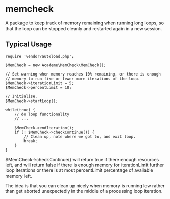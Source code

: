 memcheck
========

A package to keep track of memory remaining when running long
loops, so that the loop can be stopped cleanly and restarted
again in a new session.

Typical Usage
-------------

    require 'vendor/autoload.php';
    
    $MemCheck = new Academe\MemCheck\MemCheck();
    
    // Set warning when memory reaches 10% remaining, or there is enough
    // memory to run five or fewer more iterations of the loop.
    $MemCheck->iterationLimit = 5;
    $MemCheck->percentLimit = 10;
    
    // Initialise.
    $MemCheck->startLoop();
    
    while(true) {
        // do loop functionality
        // ...
        
        $MemCheck->endIteration();
        if (! $MemCheck->checkContinue()) {
            // Clean up, note where we got to, and exit loop.
            break;
        }
    }

$MemCheck->checkContinue() will return true if there enough resources left,
and will return false if there is enough memory for iterationLimit further
loop iterations or there is at most percentLimit percentage of available
memory left.

The idea is that you can clean up nicely when memory is running low
rather than get aborted unexpectedly in the middle of a processing loop
iteration.
